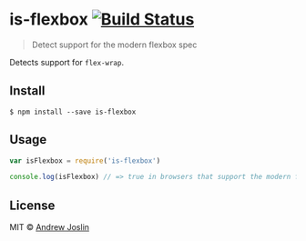 # is-flexbox [![Build Status](https://travis-ci.org/ajoslin/is-flexbox.svg?branch=master)](https://travis-ci.org/ajoslin/is-flexbox)

> Detect support for the modern flexbox spec

Detects support for `flex-wrap`.

## Install

```
$ npm install --save is-flexbox
```

## Usage

```js
var isFlexbox = require('is-flexbox')

console.log(isFlexbox) // => true in browsers that support the modern flexbox spec, false in ones that don't
```

## License

MIT © [Andrew Joslin](http://ajoslin.com)
